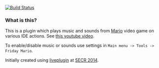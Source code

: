 [![Build Status](https://travis-ci.org/dkandalov/friday-mario.svg?branch=master)](https://travis-ci.org/dkandalov/friday-mario)

### What is this?
This is a plugin which plays music and sounds from [Mario](http://en.wikipedia.org/wiki/Mario) video game on various IDE actions.
See [this youtube video](http://youtu.be/tlrl25lwWDs).

To enable/disable music or sounds use settings in `Main menu -> Tools -> Friday Mario`.

Initially created using [liveplugin](https://github.com/dkandalov/live-plugin) at [SECR 2014](http://2014.secr.ru/lang/en/).